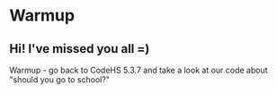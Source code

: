 
# Warmup

## Hi! I've missed you all =)
Warmup - go back to CodeHS 5.3.7 and take a look at our code about "should you go to school?"
